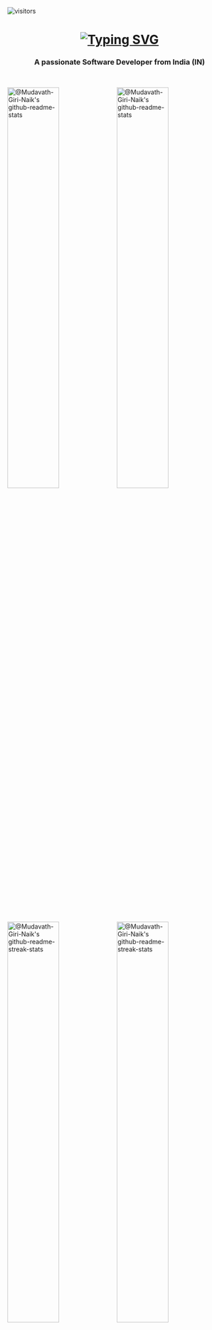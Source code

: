 ![visitors](https://visitor-badge.laobi.icu/badge?page_id=Mudavath-Giri-Naik.Mudavath-Giri-Naik)
<br/>
<h1 align="center">
    <a href="https://git.io/typing-svg"><img src="https://readme-typing-svg.herokuapp.com?font=Roman&weight=900&size=36&duration=2000&color=0A3CF7&center=true&vCenter=true&width=435&height=73&lines=Hi+there%F0%9F%91%8B;I'm+Giri+Naik" alt="Typing SVG" /></a>
<br/>
</h1>
<h3 align="center"> A passionate Software Developer from India (IN)</h3>
<br/>
<p align="center">

<!-- OLD github-readme-stat
<a href="https://github.com/Mudavath-Giri-Naik?tab=repositories"><img src="https://github-readme-stats.vercel.app/api?username=Mudavath-Giri-Naik&theme=gotham&show_icons=true&count_private=true&hide_border=true"  width="48%" alt="@Mudavath-Giri-Naik's github-readme-stats"/></a>
-->

<a href="https://github.com/Mudavath-Giri-Naik?tab=repositories#gh-dark-mode-only"><img src="https://github-readme-stats-one-bice.vercel.app/api?username=Mudavath-Giri-Naik&theme=gotham&show_icons=true&count_private=true&hide_border=true&role=OWNER,ORGANIZATION_MEMBER,COLLABORATOR"  width="48%" alt="@Mudavath-Giri-Naik's github-readme-stats"/></a>
<a href="https://github.com/Mudavath-Giri-Naik?tab=repositories#gh-light-mode-only"><img src="https://github-readme-stats-one-bice.vercel.app/api?username=Mudavath-Giri-Naik&theme=default&show_icons=true&count_private=true&hide_border=true&role=OWNER,ORGANIZATION_MEMBER,COLLABORATOR"  width="48%" alt="@Mudavath-Giri-Naik's github-readme-stats"/></a>
<a href="https://github.com/Mudavath-Giri-Naik?tab=stars#gh-dark-mode-only"><img src="https://github-readme-streak-stats.herokuapp.com?user=Mudavath-Giri-Naik&theme=gotham&hide_border=true&date_format=M%20j%5B%2C%20Y%5D"  width="48%" alt="@Mudavath-Giri-Naik's github-readme-streak-stats"/></a>
<a href="https://github.com/Mudavath-Giri-Naik?tab=stars#gh-light-mode-only"><img src="https://github-readme-streak-stats.herokuapp.com?user=Mudavath-Giri-Naik&theme=transparent&hide_border=true&date_format=M%20j%5B%2C%20Y%5D"  width="48%" alt="@Mudavath-Giri-Naik's github-readme-streak-stats"/></a>

</p>

<h2>Languages</h2>

[![My Skills](https://skillicons.dev/icons?i=c,cpp,html,css,js,ts,py,java,bash)](https://skillicons.dev)
<br/>
<h2>Frontend</h2>

[![My Skills](https://skillicons.dev/icons?i=angular,react,bootstrap,vue,tailwind,materialui,jquery,vite,webpack,remix,nextjs,threejs)](https://skillicons.dev)
<br/>
<h2>Backend</h2>

[![My Skills](https://skillicons.dev/icons?i=nestjs,express,nodejs,npm,docker,django,gradle,maven)](https://skillicons.dev)
<br/>
<h2>Database</h2>

[![My Skills](https://skillicons.dev/icons?i=mongodb,mysql,postgres,prisma,)](https://skillicons.dev)
<h2>Softwares</h2>

[![My Skills](https://skillicons.dev/icons?i=figma,webflow,vscode,atom,kubernetes,netlify,cloudflare,heroku,vercel,pycharm,eclipse,idea,git,gitlab,azure,gcp,flutter,discord)](https://skillicons.dev)

